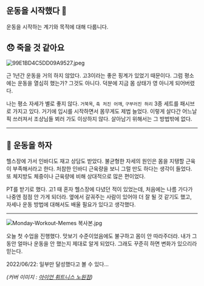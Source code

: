 ## 운동을 시작했다 🏃

운동을 시작하는 계기와 목적에 대해 다룹니다.

## 😞 죽을 것 같아요

![99E1BD4C5DD09A9527.jpeg](https://cdn.hashnode.com/res/hashnode/image/upload/v1636715160598/kG5CpN49I.jpeg)

근 1년간 운동을 거의 하지 않았다. 고3이라는 좋은 핑계가 있었기 때문이다. 그럼 평소에는 운동을 열심히 했는가? 그것도 아니다. 덕분에 지금 몸 상태가 영 아니게 되어버렸다.

나는 평소 자세가 별로 좋지 않다. ```거북목```, ```축 처진 어깨```, ```구부러진 허리``` 3종 세트를 패시브로 가지고 있다. 거기에 입시를 시작하면서 몸무게도 제법 늘었다. 이렇게 살다간 어느날 픽 쓰러져서 조상님들 뵈러 가도 이상하지 않다. 살아남기 위해서는 그 방법밖에 없다.

---

## 💪 운동을 하자

헬스장에 가서 인바디도 재고 상담도 받았다. 불균형한 자세의 원인은 몸을 지탱할 근육이 부족해서라고 한다. 처참한 인바디 근육량을 보니 그럴 만도 하다는 생각이 들었다. 또 체지방도 체중이나 근육량에 비해 상대적으로 많은 편이었다. 

PT를 받기로 했다. 고1 때 혼자 헬스장에 다녔던 적이 있었는데, 처음에는 나름 가다가 나중엔 점점 안 가게 되더라. 옆에서 갈궈주는 사람이 있어야 더 잘 될 것 같기도 했고, 자세나 운동 방법에 대해서도 배울 필요가 있다고 생각했다.

---

![Monday-Workout-Memes 복사본.jpg](https://cdn.hashnode.com/res/hashnode/image/upload/v1636716816435/kZdimaPZj.jpeg)

오늘 첫 수업을 진행했다. 맛보기 수준이었음에도 불구하고 몸이 안 따라주더라. 내가 그동안 얼마나 운동을 안 했는지 제대로 알게 되었다. 그래도 꾸준히 하면 변화가 있으리라 믿는다.

2022/06/22: 일부만 달성했다고 볼 수 있다...

*(커버 이미지 :  [아이언 휘트니스 노원점](https://m.place.naver.com/place/1759396699/home))*